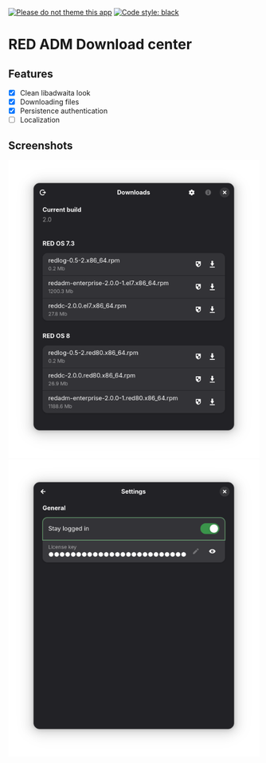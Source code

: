 [![Please do not theme this app](https://stopthemingmy.app/badge.svg)](https://stopthemingmy.app)
[![Code style: black](https://img.shields.io/badge/code%20style-black-000000.svg)](https://github.com/psf/black)

# RED ADM Download center

## Features

- [X] Clean libadwaita look
- [X] Downloading files
- [X] Persistence authentication
- [ ] Localization

## Screenshots

![Main page screenshot](other/screenshots/main-page.png)
![Setting page](other/screenshots/settings-page.png)
